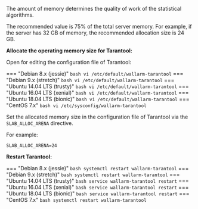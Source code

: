 The amount of memory determines the quality of work of the statistical algorithms.

The recommended value is 75% of the total server memory. For example, if the server has 32 GB of memory, the recommended allocation size is 24 GB.

**Allocate the operating memory size for Tarantool:**

Open for editing the configuration file of Tarantool:

=== "Debian 8.x (jessie)"
    ``` bash
    vi /etc/default/wallarm-tarantool
    ```
=== "Debian 9.x (stretch)"
    ``` bash
    vi /etc/default/wallarm-tarantool
    ```
=== "Ubuntu 14.04 LTS (trusty)"
    ``` bash
    vi /etc/default/wallarm-tarantool
    ```
=== "Ubuntu 16.04 LTS (xenial)"
    ``` bash
    vi /etc/default/wallarm-tarantool
    ```
=== "Ubuntu 18.04 LTS (bionic)"
    ``` bash
    vi /etc/default/wallarm-tarantool
    ```
=== "CentOS 7.x"
    ``` bash
    vi /etc/sysconfig/wallarm-tarantool
    ```

Set the allocated memory size in the configuration file of Tarantool via the
`SLAB_ALLOC_ARENA` directive.

For example:

```
SLAB_ALLOC_ARENA=24
```

**Restart Tarantool:**

=== "Debian 8.x (jessie)"
    ``` bash
    systemctl restart wallarm-tarantool
    ```
=== "Debian 9.x (stretch)"
    ``` bash
    systemctl restart wallarm-tarantool
    ```
=== "Ubuntu 14.04 LTS (trusty)"
    ``` bash
    service wallarm-tarantool restart
    ```
=== "Ubuntu 16.04 LTS (xenial)"
    ``` bash
    service wallarm-tarantool restart
    ```
=== "Ubuntu 18.04 LTS (bionic)"
    ``` bash
    service wallarm-tarantool restart
    ```
=== "CentOS 7.x"
    ``` bash
    systemctl restart wallarm-tarantool
    ```
